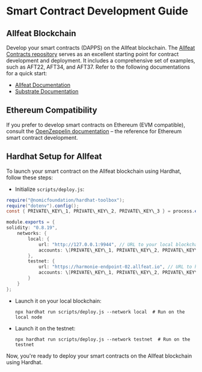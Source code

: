 # Smart Contract Development Guide

## Allfeat Blockchain

Develop your smart contracts (DAPPS) on the Allfeat blockchain. The [Allfeat Contracts repository](https://github.com/Allfeat/allfeat-contracts) serves as an excellent starting point for contract development and deployment. It includes a comprehensive set of examples, such as AFT22, AFT34, and AFT37. Refer to the following documentations for a quick start:

- [Allfeat Documentation](https://use.ink/)
- [Substrate Documentation](https://docs.substrate.io/)

## Ethereum Compatibility

If you prefer to develop smart contracts on Ethereum (EVM compatible), consult the [OpenZeppelin documentation](https://docs.openzeppelin.com/) – the reference for Ethereum smart contract development.

## Hardhat Setup for Allfeat

To launch your smart contract on the Allfeat blockchain using Hardhat, follow these steps:

- Initialize `scripts/deploy.js`:

```java
require("@nomicfoundation/hardhat-toolbox");
require("dotenv").config();
const { PRIVATE\_KEY\_1, PRIVATE\_KEY\_2, PRIVATE\_KEY\_3 } = process.env;

module.exports = {
solidity: "0.8.19",
    networks: {
        local: {
            url: "http://127.0.0.1:9944", // URL to your local blockchain
            accounts: \[PRIVATE\_KEY\_1, PRIVATE\_KEY\_2, PRIVATE\_KEY\_3\].filter((pk) => pk !== undefined) // Filter out undefined keys
        },
        testnet: {
            url: "https://harmonie-endpoint-02.allfeat.io", // URL to harmony testnet
            accounts: \[PRIVATE\_KEY\_1, PRIVATE\_KEY\_2, PRIVATE\_KEY\_3\].filter((pk) => pk !== undefined) // Filter out undefined keys
        }
    }
};
```

- Launch it on your local blockchain:

    ```
    npx hardhat run scripts/deploy.js --network local  # Run on the local node
    ```

- Launch it on the testnet:

    ```
    npx hardhat run scripts/deploy.js --network testnet  # Run on the testnet
    ```

Now, you're ready to deploy your smart contracts on the Allfeat blockchain using Hardhat.
```